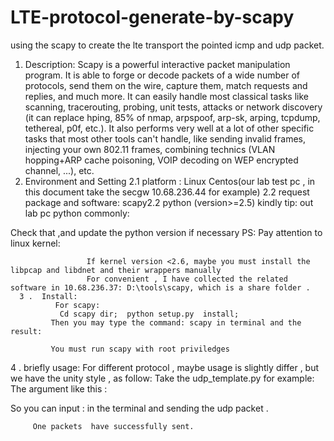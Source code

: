 # LTE-protocol-generate-by-scapy
using the scapy to create the lte transport the pointed icmp and udp packet.

1.	Description:
      Scapy is a powerful interactive packet manipulation program. It is able to forge or decode packets of a wide number of protocols, send them on the wire, capture them, match requests and replies, and much more. It can easily handle most classical tasks like scanning, tracerouting, probing, unit tests, attacks or network discovery (it can replace hping, 85% of nmap, arpspoof, arp-sk, arping, tcpdump, tethereal, p0f, etc.). It also performs very well at a lot of other specific tasks that most other tools can't handle, like sending invalid frames, injecting your own 802.11 frames, combining technics (VLAN hopping+ARP cache poisoning, VOIP decoding on WEP encrypted channel, ...), etc.
2.	Environment and Setting
2.1	platform :
Linux Centos(our lab test pc , in this document take the secgw 10.68.236.44 for example)
2.2	request package and software:
scapy2.2
python (version>=2.5)
kindly tip: out lab pc python commonly:
 
Check that ,and update the python version if necessary 
                            PS:  Pay attention to linux kernel:
                      
                     If kernel version <2.6, maybe you must install the libpcap and libdnet and their wrappers manually
                     For convenient , I have collected the related software in 10.68.236.37: D:\tools\scapy, which is a share folder .
      3 .  Install:
              For scapy:
               Cd scapy dir;  python setup.py  install;
             Then you may type the command: scapy in terminal and the result:
              
             You must run scapy with root priviledges
4 .  briefly usage:
For different protocol , maybe usage is slightly differ ,  but we have the unity style , as follow:
Take the udp_template.py  for example: 
The argument like this :
             
So  you can input :    in the terminal  and sending  the udp packet .
 
         One packets  have successfully sent.
